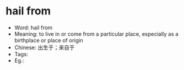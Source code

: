 # hail from

- Word: hail from
- Meaning: to live in or come from a particular place, especially as a birthplace or place of origin
- Chinese: 出生于；来自于
- Tags: 
- Eg.: 
